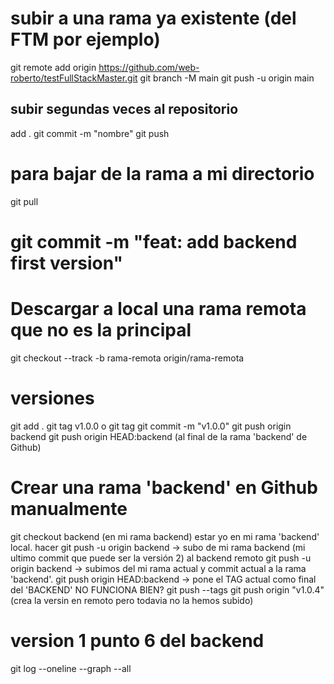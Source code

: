 # subir a una rama ya existente (del FTM por ejemplo)
git remote add origin https://github.com/web-roberto/testFullStackMaster.git
git branch -M main
git push -u origin main
## subir segundas veces al repositorio
add .
git commit -m "nombre"
git push
# para bajar de la rama a mi directorio
git pull
# git commit -m "feat: add backend first version"
# Descargar a local una rama remota que no es la principal
git checkout --track -b rama-remota origin/rama-remota
# versiones
git add .
git  tag v1.0.0 
o git tag 
git commit -m "v1.0.0"
git push origin backend
git push origin HEAD:backend (al final de la rama 'backend' de Github)


# Crear una rama 'backend' en Github manualmente
git checkout backend (en mi rama backend)
estar yo en mi rama 'backend' local. hacer git push -u origin backend -> subo de mi rama backend (mi ultimo commit que puede ser la versión 2) al backend remoto
git push -u origin backend -> subimos del mi rama actual y commit actual a la rama 'backend'.
git push origin HEAD:backend -> pone el TAG actual como final del 'BACKEND'
NO FUNCIONA BIEN? git push --tags
git push origin "v1.0.4" (crea la versin en remoto pero todavia no la hemos subido)


# version 1 punto 6 del backend

git log --oneline --graph --all


